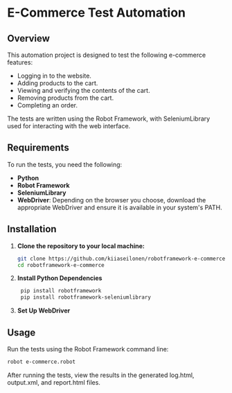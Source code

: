 # E-Commerce Test Automation

## Overview

This automation project is designed to test the following e-commerce features:

- Logging in to the website.
- Adding products to the cart.
- Viewing and verifying the contents of the cart.
- Removing products from the cart.
- Completing an order.

The tests are written using the Robot Framework, with SeleniumLibrary used for interacting with the web interface.

## Requirements

To run the tests, you need the following:

- **Python**
- **Robot Framework**
- **SeleniumLibrary**
- **WebDriver**: Depending on the browser you choose, download the appropriate WebDriver and ensure it is available in your system's PATH.

## Installation

1. **Clone the repository to your local machine:**
    ```sh
   git clone https://github.com/kiiaseilonen/robotframework-e-commerce.git
   cd robotframework-e-commerce
   ```

2. **Install Python Dependencies**
   ```sh
    pip install robotframework
    pip install robotframework-seleniumlibrary
   ```

3. **Set Up WebDriver**

## Usage
Run the tests using the Robot Framework command line:
 ```sh
robot e-commerce.robot
```
After running the tests, view the results in the generated log.html, output.xml, and report.html files.

